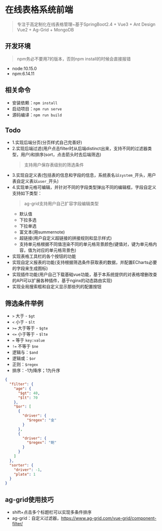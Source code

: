 # 在线表格系统前端
> 专注于高定制化在线表格管理~基于SpringBoot2.4 + Vue3 + Ant Design Vue2 + Ag-Grid + MongoDB
## 开发环境
> npm务必不要用7的版本，否则npm install的时候会直接报错
+ node:10.15.0
+ npm:6.14.11

## 相关命令
+ 安装依赖：`npm install`
+ 启动项目：`npm run serve`
+ 源码编译：`npm run build`

## Todo
+ 1.实现后端分页(分页样式自己完善好)
+ 2.实现后端过滤(用户点击filter时从后端distinct出来，支持不同的过滤器类型，用户)和排序(sort，点击箭头时去后端筛选)
  > 支持用户保存表级别的筛选条件
+ 3.实现自定义表(包括表的信息和字段的信息，系统表名以`system_`开头，用户表自定义表以`user_`开头)
+ 4.实现单元格可编辑，并针对不同的字段类型弹出不同的编辑框，字段自定义支持如下类型：
  > ag-grid支持用户自己扩容字段编辑类型
  + 默认值
  + 下拉多选
  + 下拉单选
  + 富文本(用summernote)
  + 超链接(用户自定义超链接的拼接规则和显示样式)
  + 支持单元格根据不同值渲染不同的单元格背景颜色(键值对，键为单元格内容，值为对应的单元格背景色)
+ 实现表格工具栏的各个按钮的功能
+ 实现自定义报表的功能(支持根据筛选条件获取表的数据，并配置ECharts必要的字段来生成图标)
+ 实现插件功能(用户自己下载基础vue功能，基于本系统提供的对表格增删改查的API可以扩展各种插件，基于nginx的动态路由实现)
+ 实现全局搜索框和自定义显示那些列的配置按钮

## 筛选条件举例
+ `>` 大于 - `$gt`
+ `<` 小于 - `$lt`
+ `>=` 大于等于 - `$gte`
+ `<=` 小于等于 - `$lte`
+ `=`  等于 `key:value`
+ `!=` 不等于 `$ne`  
+ 逻辑与：`$and`
+ 逻辑或：`$or`
+ 正则：`$regex`
+ 排序：-1为降序；1为升序

```json
{
  "filter": {
    "age": {
      "$gt": 40,
      "$lt": 70
    },
    "$or": [
      {
        "driver": {
          "$regex": "金"
        }
      },
      {
        "driver": {
          "$regex": "鲍"
        }
      }
    ]
  },
  "sorter": {
    "driver": -1,
    "plate": 1
  }
}
```

## ag-grid使用技巧
+ shift+点击多个标题栏可以实现多条件排序
+ ag-grid：自定义过滤器，https://www.ag-grid.com/vue-grid/component-filter/
